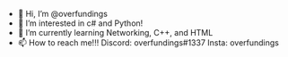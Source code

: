 - 👋 Hi, I’m @overfundings
- 👀 I’m interested in c# and Python!
- 🌱 I’m currently learning Networking, C++, and HTML
- 📫 How to reach me!!!
Discord: overfundings#1337
Insta: overfundings

<!---
AthenaSecurity/AthenaSecurity is a ✨ special ✨ repository because its `README.md` (this file) appears on your GitHub profile.
You can click the Preview link to take a look at your changes.
--->
